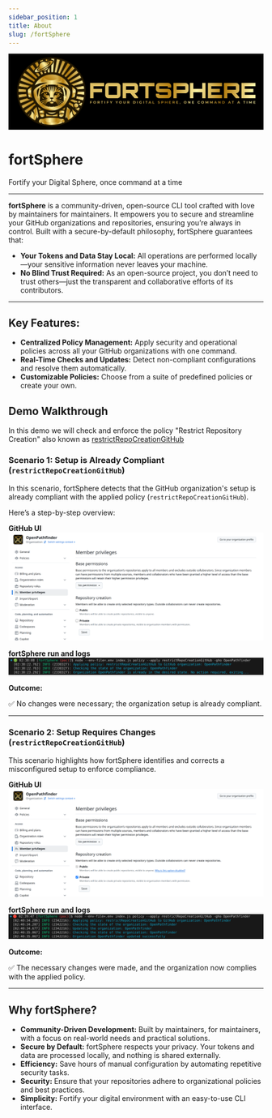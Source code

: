 ```yaml
---
sidebar_position: 1
title: About
slug: /fortSphere
---
```



![fortSphere logo and tagline, 'Fortify your Digital Sphere, One Command at a Time](/img/fortSphere_header.png)

# fortSphere

Fortify your Digital Sphere, once command at a time

---

**fortSphere** is a community-driven, open-source CLI tool crafted with love by maintainers for maintainers. It empowers you to secure and streamline your GitHub organizations and repositories, ensuring you’re always in control. Built with a secure-by-default philosophy, fortSphere guarantees that:
- **Your Tokens and Data Stay Local:** All operations are performed locally—your sensitive information never leaves your machine.
- **No Blind Trust Required:** As an open-source project, you don’t need to trust others—just the transparent and collaborative efforts of its contributors.

---

## Key Features:

- **Centralized Policy Management:** Apply security and operational policies across all your GitHub organizations with one command.
- **Real-Time Checks and Updates:** Detect non-compliant configurations and resolve them automatically.
- **Customizable Policies:** Choose from a suite of predefined policies or create your own.


## Demo Walkthrough

In this demo we will check and enforce the policy "Restrict Repository Creation" also known as [restrictRepoCreationGitHub](/docs/policies/restrictRepoCreationGitHub)

### Scenario 1: Setup is Already Compliant (`restrictRepoCreationGitHub`)

In this scenario, fortSphere detects that the GitHub organization's setup is already compliant with the applied policy (`restrictRepoCreationGitHub`).

Here’s a step-by-step overview:


**GitHub UI**
![GitHub organization settings page showing member privileges and repository creation options before applying the compliance policy.](/img/github_ui_01.png)

**fortSphere run and logs**
![fortSphere command-line interface logs indicating that the organization is already compliant with the applied policy.](/img/fortSphere_logs_01.png)



**Outcome:** 

✅ No changes were necessary; the organization setup is already compliant.

---

### Scenario 2: Setup Requires Changes (`restrictRepoCreationGitHub`)

This scenario highlights how fortSphere identifies and corrects a misconfigured setup to enforce compliance.

**GitHub UI**
![GitHub organization settings page displaying member privileges and repository creation options requiring updates for compliance.](/img/github_ui_02.png)

**fortSphere run and logs**
![fortSphere command-line interface logs showing that changes were applied successfully to bring the organization into compliance](/img/fortSphere_logs_02.png)


**Outcome:** 

✅ The necessary changes were made, and the organization now complies with the applied policy.



---


## Why fortSphere?

- **Community-Driven Development:** Built by maintainers, for maintainers, with a focus on real-world needs and practical solutions.
- **Secure by Default:** fortSphere respects your privacy. Your tokens and data are processed locally, and nothing is shared externally.
- **Efficiency:** Save hours of manual configuration by automating repetitive security tasks.
- **Security:** Ensure that your repositories adhere to organizational policies and best practices.
- **Simplicity:** Fortify your digital environment with an easy-to-use CLI interface.
